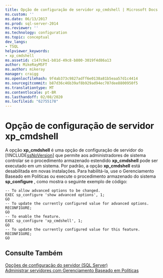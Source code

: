 ```yaml
---
title: Opção de configuração de servidor xp_cmdshell | Microsoft Docs
ms.custom: ''
ms.date: 06/13/2017
ms.prod: sql-server-2014
ms.reviewer: ''
ms.technology: configuration
ms.topic: conceptual
dev_langs:
- TSQL
helpviewer_keywords:
- xp_cmdshell
ms.assetid: c147c9e1-b81d-49c8-b800-3019f4d86a13
author: MikeRayMSFT
ms.author: mikeray
manager: craigg
ms.openlocfilehash: 9f4ab373c9827adff6e0138a81b5eaa57d1c4414
ms.sourcegitcommit: b87d36c46b39af8b929ad94ec707dee8800950f5
ms.translationtype: MT
ms.contentlocale: pt-BR
ms.lasthandoff: 02/08/2020
ms.locfileid: "62755178"
---
```

# <a name="xp_cmdshell-server-configuration-option"></a>Opção de configuração de servidor xp_cmdshell
  A opção **xp_cmdshell** é uma opção de configuração de servidor do [!INCLUDE[ssNoVersion](../../includes/ssnoversion-md.md)] que permite aos administradores de sistema controlar se o procedimento armazenado estendido **xp_cmdshell** pode ser executado em um sistema. Por padrão, a opção **xp_cmdshell** está desabilitada em novas instalações. Para habilitá-la, use o Gerenciamento Baseado em Políticas ou execute o procedimento armazenado do sistema **sp_configure** , como mostra o seguinte exemplo de código:  
  
```  
-- To allow advanced options to be changed.  
EXEC sp_configure 'show advanced options', 1;  
GO  
-- To update the currently configured value for advanced options.  
RECONFIGURE;  
GO  
-- To enable the feature.  
EXEC sp_configure 'xp_cmdshell', 1;  
GO  
-- To update the currently configured value for this feature.  
RECONFIGURE;  
GO  
```  
  
## <a name="see-also"></a>Consulte Também  
 [Opções de configuração do servidor &#40;SQL Server&#41;](server-configuration-options-sql-server.md)   
 [Administrar servidores com Gerenciamento Baseado em Políticas](../../relational-databases/policy-based-management/administer-servers-by-using-policy-based-management.md)  
  
  
